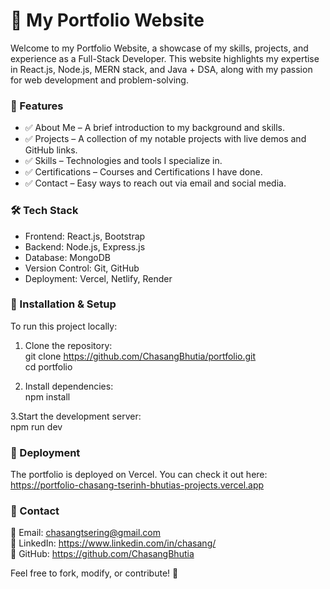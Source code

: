 # 🚀 My Portfolio Website

Welcome to my Portfolio Website, a showcase of my skills, projects, and experience as a Full-Stack Developer. This website highlights my expertise in React.js, Node.js, MERN stack, and Java + DSA, along with my passion for web development and problem-solving.

### 🌟 Features
- ✅ About Me – A brief introduction to my background and skills.
- ✅ Projects – A collection of my notable projects with live demos and GitHub links.
- ✅ Skills – Technologies and tools I specialize in.
- ✅ Certifications – Courses and Certifications I have done.
- ✅ Contact – Easy ways to reach out via email and social media.

### 🛠 Tech Stack
- Frontend: React.js, Bootstrap
- Backend: Node.js, Express.js
- Database: MongoDB
- Version Control: Git, GitHub
- Deployment: Vercel, Netlify, Render

### 📌 Installation & Setup
To run this project locally:
1. Clone the repository:<br>
    git clone https://github.com/ChasangBhutia/portfolio.git<br>
    cd portfolio

2. Install dependencies:<br>
    npm install
    
3.Start the development server:<br>
    npm run dev

### 🚀 Deployment
The portfolio is deployed on Vercel. You can check it out here: https://portfolio-chasang-tserinh-bhutias-projects.vercel.app

### 🎯 Contact
📩 Email: chasangtsering@gmail.com<br>
💼 LinkedIn: https://www.linkedin.com/in/chasang/<br>
📂 GitHub: https://github.com/ChasangBhutia

Feel free to fork, modify, or contribute! 🚀
